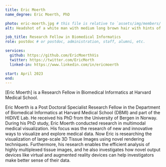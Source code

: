 ```yaml
---
title: Eric Moerth
name_degree: Eric Moerth, PhD

photo: eric-moerth.jpg # this file is relative to `assets/img/members/`
alt: Headshot of a white man with medium long brown hair with hints of gray and a reddish-brown beard, wearing a blue shirt. The background of the image is white.

job_title: Research Fellow in Biomedical Informatics
role: postdoc # or postdoc, administration, staff, alumni, etc.

services:
  github: https://github.com/EricMoerthVis
  twitter: https://twitter.com/EricMorth
  linked-in: https://www.linkedin.com/in/ericmoerth

start: April 2023
end:
---
```

[Eric Moerth] is a Research Fellow in Biomedical Informatics at Harvard Medical School.

Eric Moerth is a Post Doctoral Specialist Research Fellow in the Department of Biomedical Informatics at Harvard Medical School (DBMI) and part of the HIDIVE Lab. He received his PhD from the University of Bergen in Norway. During his PhD study, Eric Moerth conducted research in multimodal medical visualization. His focus was the research of new and innovative ways to visualize and explore medical data. Now Eric is researching the visualization of large-scale 3D Tissue Images using novel rendering techniques. Furthermore, his research enables the efficient analysis of highly multiplexed tissue images, and he also investigates how novel output devices like virtual and augmented reality devices can help investigators make better sense of their data.
